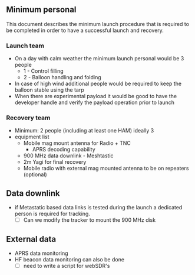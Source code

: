 
## Minimum personal

This document describes the minimum launch procedure that is required to be completed in order to have a successful launch and recovery.
### Launch team

- On a day with calm weather the minimum launch personal would be 3 people 
	- 1 - Control filling 
	- 2 - Balloon handling and folding
- In case of high wind additional people would be required to keep the balloon stable using the tarp
- When there are experimental payload it would be good to have the developer handle and verify the payload operation prior to launch 
### Recovery team
- Minimum: 2 people (including at least one HAM) ideally 3
- equipment list
	- Mobile mag mount antenna for Radio + TNC
		- APRS decoding capability 
	- 900 MHz data downlink - Meshtastic
	- 2m Yagi for final recovery 
	- Mobile radio with external mag mounted antenna to be on repeaters (optional)
## Data downlink

- if Metastatic based data links is tested during the launch a dedicated person is required for tracking.
	- [ ]  Can we modify the tracker to mount the 900 MHz disk
## External data

- APRS data monitoring
- HF beacon data monitoring can also be done
	- [ ] need to write a script for webSDR's